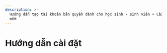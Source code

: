 ```yaml
---
description: >-
  Hướng dẫn tạo tài khoản bản quyền dành cho học sinh - sinh viên + Cài đặt phần
  mềm
---
```


# Hướng dẫn cài đặt

